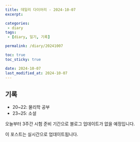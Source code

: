 ```yaml
---
title: 데일리 다이어리 - 2024-10-07
excerpt: 

categories:
 - diary
tags:
 - [diary, 일기, 기록]

permalink: /diary/20241007

toc: true
toc_sticky: true

date: 2024-10-07
last_modified_at: 2024-10-07
---
```


## 기록

- 20~22: 물리학 공부
- 23~25: 소설

오늘부터 3주간 시험 준비 기간으로 블로그 업데이트가 없을 예정입니다.

이 포스트는 실시간으로 업데이트됩니다.
